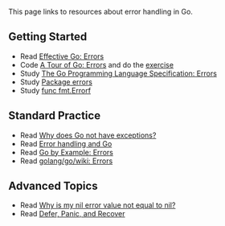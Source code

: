 This page links to resources about error handling in Go.

## Getting Started

- Read [Effective Go: Errors](https://golang.org/doc/effective_go.html#errors)
- Code [A Tour of Go: Errors](http://tour.golang.org/methods/8) and do the [exercise](http://tour.golang.org/methods/9)
- Study [The Go Programming Language Specification: Errors](http://golang.org/ref/spec#Errors)
- Study [Package errors](http://golang.org/pkg/errors/)
- Study [func fmt.Errorf](https://golang.org/pkg/fmt/#Errorf)

## Standard Practice

- Read [Why does Go not have exceptions?](http://golang.org/doc/faq#exceptions)
- Read [Error handling and Go](http://blog.golang.org/error-handling-and-go)
- Read [Go by Example: Errors](https://gobyexample.com/errors)
- Read [golang/go/wiki: Errors](Errors)

## Advanced Topics

- Read [Why is my nil error value not equal to nil?](http://golang.org/doc/faq#nil_error)
- Read [Defer, Panic, and Recover](http://blog.golang.org/defer-panic-and-recover)